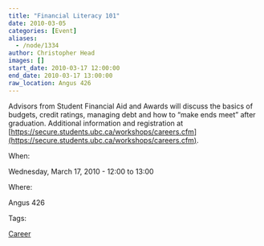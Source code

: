 ```yaml
---
title: "Financial Literacy 101"
date: 2010-03-05
categories: [Event]
aliases:
  - /node/1334
author: Christopher Head
images: []
start_date: 2010-03-17 12:00:00
end_date: 2010-03-17 13:00:00
raw_location: Angus 426
---
```


Advisors from Student Financial Aid and Awards will discuss the basics of budgets, credit ratings, managing debt and how to “make ends meet” after graduation. Additional information and registration at [https://secure.students.ubc.ca/workshops/careers.cfm](https://secure.students.ubc.ca/workshops/careers.cfm).

When:

Wednesday, March 17, 2010 - 12:00 to 13:00

Where:

Angus 426

Tags:

[Career](/career)
